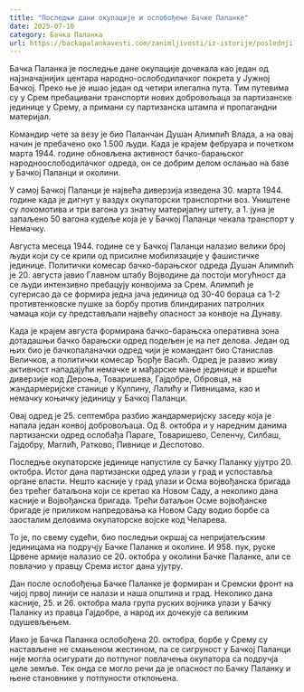 ```yaml
---
title: "Последњи дани окупације и ослобођење Бачке Паланке"
date: 2025-07-10
category: Бачка Паланка
url: https://backapalankavesti.com/zanimljivosti/iz-istorije/poslednji-dani-okupacije-i-oslobodjenje-backe-palanke3/
---
```


Бачка Паланка је последње дане окупације дочекала као један од најзначајнијих центара народно-ослободилачког покрета у Јужној Бачкој. Преко ње је ишао један од четири илегална пута. Тим путевима су у Срем пребацивани транспорти нових добровољаца за партизанске  јединице у Срему, а примани су партизанска штампа и пропагандни материјал.

Командир чете за везу је био Паланчан Душан Алимпић Влада, а на овај начин је пребачено око 1.500 људи. Када је крајем фебруара и почетком марта 1944. године обновљена активност бачко-барањског народноослободилачког одреда, он се добрим делом ослањао на базе у Бачкој Паланци и околини.

У самој Бачкој Паланци је највећа диверзија изведена 30. марта 1944. године када је дигнут у ваздух окупаторски транспортни воз. Уништене су локомотива и три вагона уз знатну материјалну штету, а 1. јуна је запаљено 50 вагона кудеље која је у Бачкој Паланци чекала транспорт у Немачку.

Августа месеца 1944. године се у Бачкој Паланци налазио велики број људи који су се крили од присилне мобилизације у фашистичке јединице. Политички комесар бачко-барањског одреда Душан Алимпић је 20. августа јавио Главном штабу Војводине да постоји могућност да се људи интензивно пребацују конвојима за Срем. Алимпић је сугерисао да се формира једна јача јединица од 30-40 бораца са 1-2 противтенковске пушке за борбу против блиндираних патролних чамаца који су представљали највећу опасност за конвоје на Дунаву.

Када је крајем августа формирана бачко-барањска оперативна зона дотадашњи бачко барањски одред подељен је на пет делова. Један од њих био је бачкопаланачки одред чији је командант био Станислав Величков, а политички комесар Ђорђе Васић. Одред је развио живу активност нападајући немачке и мађарске мање јединице и вршећи диверзије код Дероња, Товаришева, Гајдобре, Обровца, на жандармеријске станице у Кулпину, Лалићу и Пивницама, као и немачку коњичку јединицу у Бачкој Паланци.

Овај одред је 25. септембра разбио жандармеријску заседу која је напала један конвој добровољаца. Од 8. октобра и у наредним данима партизански одред ослобађа Параге, Товаришево, Селенчу, Силбаш, Гајдобру, Маглић, Ратково, Пивнице и Деспотово.

Последње окупаторске јединице напустиле су Бачку Паланку ујутро 20. октобра. Истог дана партизански одред улази у град и успоставља органе власти. Нешто касније у град улази и Осма војвођанска бригада без трећег батаљона који се кретао ка Новом Саду, а неколико дана касније и Војвођанска бригада. Трећи батаљон Осме војвођанске бригаде је приликом напредовања ка Новом Саду водио борбе са заосталим деловима окупаторске војске код Челарева.

То је, по свему судећи, био последњи окршај са непријатељским јединицама на подручју Бачке Паланке и околине. И 958. пук, руске Црвене армије налазио се 20. октобра у околини Бачке Паланке, али се повлачио у правцу Срема истог дана ујутру.

Дан после ослобођења Бачке Паланке је формиран и Сремски фронт на чијој првој линији се налази и наша општина и град. Неколико дана касније, 25. и 26. октобра мала група руских војника улази у Бачку Паланку из правца Гајдобре, а народ их дочекује са великим одушевљењем.

Иако је Бачка Паланка ослобођена 20. октобра, борбе у Срему су настављене не смањеном жестином, па се сигруност у Бачкој Паланци није могла осигурати до потпуног повлачења окупатора са подручја целе земље. Тек онда се могло речи да је опасност по Бачку Паланку и њене становнике у потпуности отклоњена.
